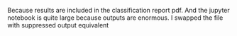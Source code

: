 Because results are included in the classification report pdf. And the jupyter notebook
is quite large because outputs are enormous. I swapped the file with suppressed output 
equivalent

